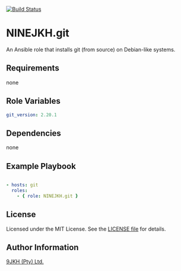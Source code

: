 [![Build Status](https://travis-ci.org/NINEJKH/ansible-role-git.svg?branch=master)](https://travis-ci.org/NINEJKH/ansible-role-git)

# NINEJKH.git

An Ansible role that installs git (from source) on Debian-like systems.

## Requirements

none

## Role Variables

```yaml
git_version: 2.20.1
```

## Dependencies

none

## Example Playbook

```yaml

- hosts: git
  roles:
    - { role: NINEJKH.git }
```

## License

Licensed under the MIT License. See the [LICENSE file](LICENSE) for details.

## Author Information

[9JKH (Pty) Ltd.](https://9jkh.co.za)
